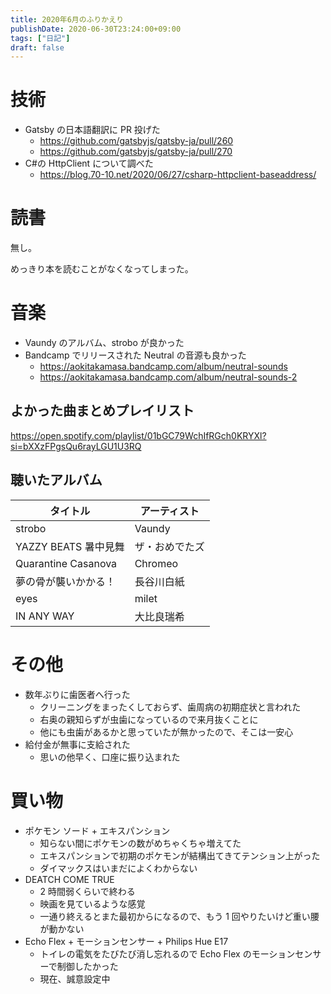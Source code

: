 ```yaml
---
title: 2020年6月のふりかえり
publishDate: 2020-06-30T23:24:00+09:00
tags: ["日記"]
draft: false
---
```


# 技術

- Gatsby の日本語翻訳に PR 投げた
  - https://github.com/gatsbyjs/gatsby-ja/pull/260
  - https://github.com/gatsbyjs/gatsby-ja/pull/270
- C#の HttpClient について調べた
  - https://blog.70-10.net/2020/06/27/csharp-httpclient-baseaddress/

# 読書

無し。

めっきり本を読むことがなくなってしまった。

# 音楽

- Vaundy のアルバム、strobo が良かった
- Bandcamp でリリースされた Neutral の音源も良かった
  - https://aokitakamasa.bandcamp.com/album/neutral-sounds
  - https://aokitakamasa.bandcamp.com/album/neutral-sounds-2

## よかった曲まとめプレイリスト

https://open.spotify.com/playlist/01bGC79WchIfRGch0KRYXl?si=bXXzFPgsQu6rayLGU1U3RQ

## 聴いたアルバム

| タイトル             | アーティスト   |
| -------------------- | -------------- |
| strobo               | Vaundy         |
| YAZZY BEATS 暑中見舞 | ザ・おめでたズ |
| Quarantine Casanova  | Chromeo        |
| 夢の骨が襲いかかる！ | 長谷川白紙     |
| eyes                 | milet          |
| IN ANY WAY           | 大比良瑞希     |

# その他

- 数年ぶりに歯医者へ行った
  - クリーニングをまったくしておらず、歯周病の初期症状と言われた
  - 右奥の親知らずが虫歯になっているので来月抜くことに
  - 他にも虫歯があるかと思っていたが無かったので、そこは一安心
- 給付金が無事に支給された
  - 思いの他早く、口座に振り込まれた

# 買い物

- ポケモン ソード + エキスパンション
  - 知らない間にポケモンの数がめちゃくちゃ増えてた
  - エキスパンションで初期のポケモンが結構出てきてテンション上がった
  - ダイマックスはいまだによくわからない
- DEATCH COME TRUE
  - 2 時間弱くらいで終わる
  - 映画を見ているような感覚
  - 一通り終えるとまた最初からになるので、もう 1 回やりたいけど重い腰が動かない
- Echo Flex + モーションセンサー + Philips Hue E17
  - トイレの電気をたびたび消し忘れるので Echo Flex のモーションセンサーで制御したかった
  - 現在、誠意設定中
